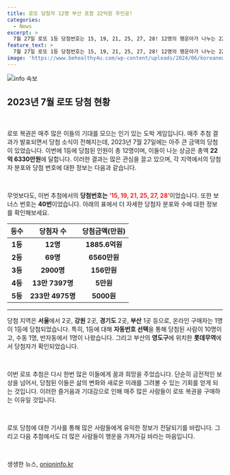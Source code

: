 ```yaml
---
title: 로또 당첨자 12명 부산 포함 22억원 주인공!
categories:
  - News
excerpt: >
  7월 27일 로또 1등 당첨번호는 15, 19, 21, 25, 27, 28! 12명의 행운아가 나누는 22억 6330만원의 상금, 그리고 부산 영도구에서 놀라운 당첨이! 당신의 꿈은 이루어질까? 클릭해서 확인해보세요!
feature_text: >
  7월 27일 로또 1등 당첨번호는 15, 19, 21, 25, 27, 28! 12명의 행운아가 나누는 22억 6330만원의 상금, 그리고 부산 영도구에서 놀라운 당첨이! 당신의 꿈은 이루어질까? 클릭해서 확인해보세요!
image: 'https://www.behealthy4u.com/wp-content/uploads/2024/06/koreanews.jpg'
---
```


<p><img src="https://www.behealthy4u.com/wp-content/uploads/2024/06/koreanews.jpg" alt="info 속보" /></p>

<h2 data-ke-size="size26">2023년 7월 로또 당첨 현황</h2>

<p data-ke-size="size16">&nbsp;</p>

<p>로또 복권은 매주 많은 이들의 기대를 모으는 인기 있는 도박 게임입니다. 매주 추첨 결과가 발표되면서 당첨 소식이 전해지는데, 2023년 7월 27일에는 아주 큰 금액의 당첨이 있었습니다. 이번에 1등에 당첨된 인원이 총 12명이며, 이들이 나눈 상금은 총액 <strong>22억 6330만원</strong>에 달합니다. 이러한 결과는 많은 관심을 끌고 있으며, 각 지역에서의 당첨자 분포와 당첨 번호에 대한 정보는 다음과 같습니다.</p>

<p data-ke-size="size16">&nbsp;</p>

<p>무엇보다도, 이번 추첨에서의 <strong>당첨번호는</strong> <b><span style="color: #ee2323;">‘15, 19, 21, 25, 27, 28’</span></b>이었습니다. 또한 보너스 번호는 <strong>40번</strong>이었습니다. 아래의 표에서 더 자세한 당첨자 분포와 수에 대한 정보를 확인해보세요.</p>

<table>
    <thead>
        <tr>
            <th><b>등수</b></th>
            <th><b>당첨자 수</b></th>
            <th><b>당첨금액(만원)</b></th>
        </tr>
    </thead>
    <tbody>
        <tr>
            <td style="text-align: center; height: 17px;"><b>1등</b></td>
            <td style="text-align: center; height: 17px;"><b>12명</b></td>
            <td style="text-align: center; height: 17px;"><b>1885.6억원</b></td>
        </tr>
        <tr>
            <td style="text-align: center; height: 17px;"><b>2등</b></td>
            <td style="text-align: center; height: 17px;"><b>69명</b></td>
            <td style="text-align: center; height: 17px;"><b>6560만원</b></td>
        </tr>
        <tr>
            <td style="text-align: center; height: 17px;"><b>3등</b></td>
            <td style="text-align: center; height: 17px;"><b>2900명</b></td>
            <td style="text-align: center; height: 17px;"><b>156만원</b></td>
        </tr>
        <tr>
            <td style="text-align: center; height: 17px;"><b>4등</b></td>
            <td style="text-align: center; height: 17px;"><b>13만 7397명</b></td>
            <td style="text-align: center; height: 17px;"><b>5만원</b></td>
        </tr>
        <tr>
            <td style="text-align: center; height: 17px;"><b>5등</b></td>
            <td style="text-align: center; height: 17px;"><b>233만 4975명</b></td>
            <td style="text-align: center; height: 17px;"><b>5000원</b></td>
        </tr>
    </tbody>
</table>

<hr>

<p>당첨 지역은 <strong>서울</strong>에서 2곳, <strong>강원</strong> 2곳, <strong>경기도</strong> 2곳, <strong>부산</strong> 1곳 등으로, 온라인 구매자는 1명이 1등에 당첨되었습니다. 특히, 1등에 대해 <strong>자동번호 선택</strong>을 통해 당첨된 사람이 10명이고, 수동 1명, 반자동에서 1명이 나왔습니다. 그리고 부산의 <strong>영도구</strong>에 위치한 <strong>롯데무역</strong>에서 당첨자가 확인되었습니다.</p>

<p data-ke-size="size16">&nbsp;</p>

<p>이번 로또 추첨은 다시 한번 많은 이들에게 꿈과 희망을 주었습니다. 단순히 금전적인 보상을 넘어서, 당첨된 이들은 삶의 변화와 새로운 미래를 그려볼 수 있는 기회를 얻게 되는 것입니다. 이러한 즐거움과 기대감으로 인해 매주 많은 사람들이 로또 복권을 구매하는 이유일 것입니다. </p>

<p data-ke-size="size16">&nbsp;</p>

<p>로또 당첨에 대한 기사를 통해 많은 사람들에게 유익한 정보가 전달되기를 바랍니다. 그리고 다음 추첨에서도 더 많은 사람들이 행운을 가져가길 바라는 마음입니다. </p>

<p data-ke-size="size16">&nbsp;</p>
생생한 뉴스, <a href="https://onioninfo.kr" rel="dofollow">onioninfo.kr</a>


